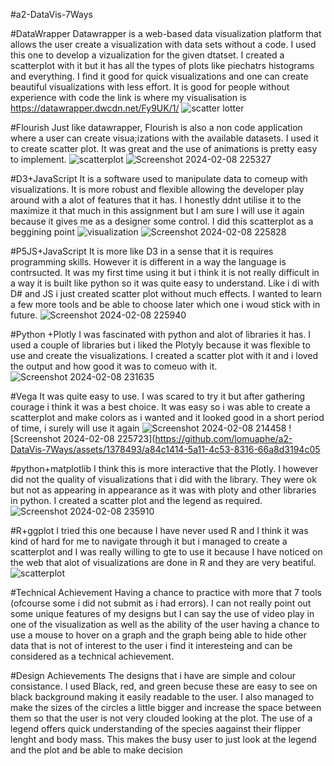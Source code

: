 #a2-DataVis-7Ways

#DataWrapper
Datawrapper is a web-based data visualization platform that allows the user create a visualization with data sets without a code. I used this one to develop a vizualization for the given dtatset. I created a scatterplot with it but it has all the types of plots like piechatrs histograms and everything. I find it good for quick visualizations and one can create beautiful visualizations with less effort. It is good for people without experience with code
the link is where my visualisation is https://datawrapper.dwcdn.net/Fy9UK/1/
![scatter lotter](https://github.com/lomuaphe/a2-DataVis-7Ways/assets/1378493/1f6da31b-5caa-44e3-bf50-f617b7adfec5)

#Flourish
Just like datawrapper, Flourish is also a non code application where a user can create visua;izations with the available datasets. I used it to create scatter plot. It was great and the use of animations is pretty easy to implement. 
![scatterplot](https://github.com/lomuaphe/a2-DataVis-7Ways/assets/1378493/451e81d6-7cf4-4ec9-9240-d1430d3fd3f1)
![Screenshot 2024-02-08 225327](https://github.com/lomuaphe/a2-DataVis-7Ways/assets/1378493/5824f6e1-561d-4da9-9fde-95c432fe349f)

#D3+JavaScript
It is a software used to manipulate data to comeup with visualizations. It is more robust and flexible allowing the developer play around with a alot of features that it has. I honestly ddnt utilise it to the maximize it that much in this assignment but I am sure I will use it again because it gives me as a designer some control. I did this scatterplot as a beggining point 
![visualization](https://github.com/lomuaphe/a2-DataVis-7Ways/assets/1378493/6f632132-b785-4d26-a96a-fc1ed017b701)
![Screenshot 2024-02-08 225828](https://github.com/lomuaphe/a2-DataVis-7Ways/assets/1378493/a228ff16-6c8d-47ee-a964-1ea10c9b6dbc)

#P5JS+JavaScript
It is more like D3 in a sense that it is requires programming skills. However it is different in a way the language is contrsucted. It was my first time using it but i think it is not really difficult in a way it is built like python so it was quite easy to understand. Like i di with D# and JS i just created scatter plot without much effects. I wanted to learn a few more tools and be able to choose later which one i woud stick with in future. 
![Screenshot 2024-02-08 225940](https://github.com/lomuaphe/a2-DataVis-7Ways/assets/1378493/d4ca5a42-93a2-401c-ae09-6df5ae251335)

#Python +Plotly
I was fascinated with python and alot of libraries it has. I used a couple of libraries but i liked the Plotyly because it was flexible to use and create the visualizations. I created a scatter plot with it and i loved the output and how good it was to comeuo with it.
![Screenshot 2024-02-08 231635](https://github.com/lomuaphe/a2-DataVis-7Ways/assets/1378493/22b41db5-77dc-419c-851a-870a7f8f0216)

#Vega
It was quite easy to use. I was scared to try it but after gathering courage i think it was a best choice. It was easy so i was able to create a scatterplot and make colors as i wanted and it looked good in a short period of time, i surely will use it again
![Screenshot 2024-02-08 214458](https://github.com/lomuaphe/a2-DataVis-7Ways/assets/1378493/368c92a2-1e68-4786-b2df-40d15c6fa0bd)
![Screenshot 2024-02-08 225723](https://github.com/lomuaphe/a2-DataVis-7Ways/assets/1378493/a84c1414-5a11-4c53-8316-66a8d3194c05

#python+matplotlib
I think this is more interactive that the Plotly. I however did not the quality of visualizations that i did with the library. They were ok but not as appearing in appearance as it was with ploty and other libraries in python. I created a scatter plot and the legend as required.
![Screenshot 2024-02-08 235910](https://github.com/lomuaphe/a2-DataVis-7Ways/assets/1378493/76d22e28-3045-4a74-af92-141ce0de6d79)

#R+ggplot
I tried this one because I have never used R and I think it was kind of hard for me to navigate through it but i managed to create a scatterplot and I was really willing to gte to use it because I have noticed on the web that alot of visualizations are done in R and they are very beatiful.
![scatterplot](https://github.com/lomuaphe/a2-DataVis-7Ways/assets/1378493/6221b093-9361-419a-858a-e8dadc68d900)


#Technical Achievement 
Having a chance to practice with more that 7 tools (ofcourse some i did not submit as i had errors). I can not really point out some unique features of my designs but I can say the use of video play in one of the visualization as well as the ability of the user having a chance to use a mouse to hover on a graph and the graph being able to hide other data that is not of interest to the user i find it interesteing and can be considered as a technical achievement. 

#Design Achievements
The designs that i have are simple and colour consistance. I used Black, red, and green becuse these are easy to see on black background making it easily readable to the user. I also managed to make the sizes of the circles a little bigger and increase the space between them so that the user is not very clouded looking at the plot. The use of a legend offers quick understanding of the species aagainst their flipper lenght and body mass. This makes the busy user to just look at the legend and the plot and be able to make decision





